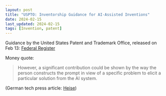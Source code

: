 ```yaml
---
layout: post
title: "USPTO: Inventorship Guidance for AI-Assisted Inventions"
date: 2024-02-15
last_updated: 2024-02-15
tags: [Invention, patent]
---
```


Guidance by the United States Patent and Trademark Office, released on Feb 13:
[Federal Register](https://www.federalregister.gov/documents/2024/02/13/2024-02623/inventorship-guidance-for-ai-assisted-inventions)

Money quote:
> However, a significant contribution could be shown by the way the person constructs the prompt in view of a specific problem to elicit a particular solution from the AI system.

(German tech press article: [Heise](https://www.heise.de/news/US-Patentamt-Prompt-Konstruktion-koennte-fuer-Patent-auf-KI-reichen-9628611.html?wt_mc=rss.red.ho.ho.atom.beitrag.beitrag))